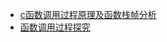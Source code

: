 
- [c函数调用过程原理及函数栈帧分析](http://blog.csdn.net/zsy2020314/article/details/9429707)
- [函数调用过程探究](http://www.cnblogs.com/bangerlee/archive/2012/05/22/2508772.html)

